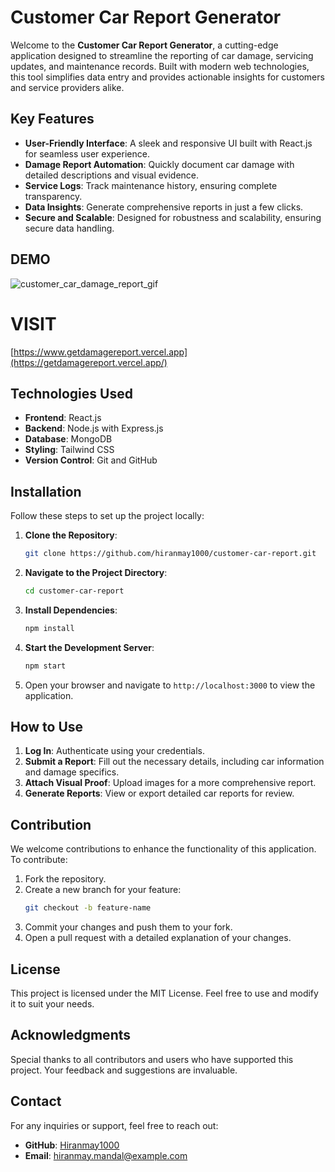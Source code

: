 # Customer Car Report Generator

Welcome to the **Customer Car Report Generator**, a cutting-edge application designed to streamline the reporting of car damage, servicing updates, and maintenance records. Built with modern web technologies, this tool simplifies data entry and provides actionable insights for customers and service providers alike.

## Key Features

- **User-Friendly Interface**: A sleek and responsive UI built with React.js for seamless user experience.
- **Damage Report Automation**: Quickly document car damage with detailed descriptions and visual evidence.
- **Service Logs**: Track maintenance history, ensuring complete transparency.
- **Data Insights**: Generate comprehensive reports in just a few clicks.
- **Secure and Scalable**: Designed for robustness and scalability, ensuring secure data handling.

## DEMO


![customer_car_damage_report_gif](https://github.com/user-attachments/assets/9fb74a0e-e2e4-4164-8ac6-10ed8750551a)

# VISIT
[https://www.getdamagereport.vercel.app](https://getdamagereport.vercel.app/)

## Technologies Used

- **Frontend**: React.js
- **Backend**: Node.js with Express.js
- **Database**: MongoDB
- **Styling**: Tailwind CSS
- **Version Control**: Git and GitHub

## Installation

Follow these steps to set up the project locally:

1. **Clone the Repository**:
   ```bash
   git clone https://github.com/hiranmay1000/customer-car-report.git
   ```

2. **Navigate to the Project Directory**:
   ```bash
   cd customer-car-report
   ```

3. **Install Dependencies**:
   ```bash
   npm install
   ```

4. **Start the Development Server**:
   ```bash
   npm start
   ```

5. Open your browser and navigate to `http://localhost:3000` to view the application.

## How to Use

1. **Log In**: Authenticate using your credentials.
2. **Submit a Report**: Fill out the necessary details, including car information and damage specifics.
3. **Attach Visual Proof**: Upload images for a more comprehensive report.
4. **Generate Reports**: View or export detailed car reports for review.

## Contribution

We welcome contributions to enhance the functionality of this application. To contribute:

1. Fork the repository.
2. Create a new branch for your feature:
   ```bash
   git checkout -b feature-name
   ```
3. Commit your changes and push them to your fork.
4. Open a pull request with a detailed explanation of your changes.

## License

This project is licensed under the MIT License. Feel free to use and modify it to suit your needs.

## Acknowledgments

Special thanks to all contributors and users who have supported this project. Your feedback and suggestions are invaluable.

## Contact

For any inquiries or support, feel free to reach out:

- **GitHub**: [Hiranmay1000](https://github.com/hiranmay1000)
- **Email**: hiranmay.mandal@example.com

